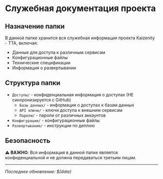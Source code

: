 # Служебная документация проекта

## Назначение папки

В данной папке хранится вся служебная информация проекта Kaizenity - TTA, включая:
- Данные для доступа к различным сервисам
- Конфигурационные файлы
- Технические спецификации
- Информация о развертывании

## Структура папки

- `Доступы/` - конфиденциальная информация о доступах (НЕ синхронизируется с GitHub)
  - `Базы данных/` - информация о доступах к базам данных
  - `API ключи/` - ключи доступа к внешним сервисам
  - `Пароли/` - пароли от различных аккаунтов
- `Конфигурации/` - конфигурационные файлы
- `Развертывание/` - инструкции по деплою

## Безопасность

⚠️ **ВАЖНО**: Вся информация в данной папке является конфиденциальной и не должна передаваться третьим лицам.

---

*Последнее обновление: $(date)*

